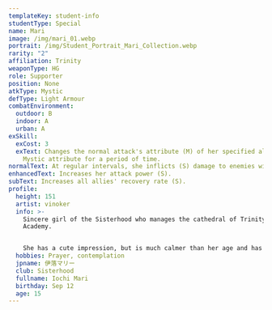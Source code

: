 ```yaml
---
templateKey: student-info
studentType: Special
name: Mari
image: /img/mari_01.webp
portrait: /img/Student_Portrait_Mari_Collection.webp
rarity: "2"
affiliation: Trinity
weaponType: HG
role: Supporter
position: None
atkType: Mystic
defType: Light Armour
combatEnvironment:
  outdoor: B
  indoor: A
  urban: A
exSkill:
  exCost: 3
  exText: Changes the normal attack's attribute (M) of her specified ally to
    Mystic attribute for a period of time.
normalText: At regular intervals, she inflicts (S) damage to enemies within a circle.
enhancedText: Increases her attack power (S).
subText: Increases all allies' recovery rate (S).
profile:
  height: 151
  artist: vinoker
  info: >-
    Sincere girl of the Sisterhood who manages the cathedral of Trinity
    Academy. 


    She has a cute impression, but is much calmer than her age and has a lot of character. She has a dream to become the best Sister of Trinity in the future.
  hobbies: Prayer, contemplation
  jpname: 伊落マリー
  club: Sisterhood
  fullname: Iochi Mari
  birthday: Sep 12
  age: 15
---
```

